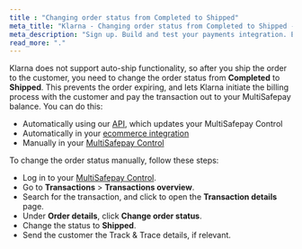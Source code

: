 ```yaml
---
title : "Changing order status from Completed to Shipped"
meta_title: "Klarna - Changing order status from Completed to Shipped - MultiSafepay Docs"
meta_description: "Sign up. Build and test your payments integration. Explore our products and services. Use our API Reference, SDKs, and wrappers. Get support."
read_more: "."
---
```


Klarna does not support auto-ship functionality, so after you ship the order to the customer, you need to change the order status from **Completed** to **Shipped**. This prevents the order expiring, and lets Klarna initiate the billing process with the customer and pay the transaction out to your MultiSafepay balance. You can do this:

- Automatically using our [API](https://docs.multisafepay.com/api/#update-an-order), which updates your MultiSafepay Control 
- Automatically in your [ecommerce integration](/integrations/ecommerce-integrations)
- Manually in your [MultiSafepay Control](https://merchant.multisafepay.com)

To change the order status manually, follow these steps:

- Log in to your [MultiSafepay Control](https://merchant.multisafepay.com).
- Go to **Transactions** > **Transactions overview**.
- Search for the transaction, and click to open the **Transaction details** page. 
- Under **Order details**, click **Change order status**. 
- Change the status to **Shipped**.
- Send the customer the Track & Trace details, if relevant.
